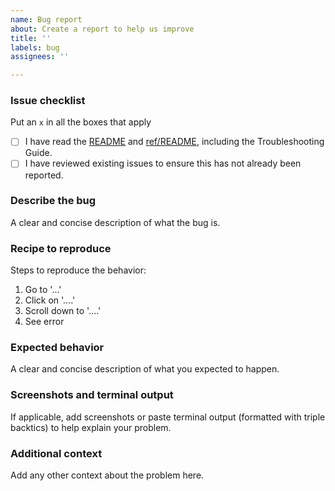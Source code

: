 ```yaml
---
name: Bug report
about: Create a report to help us improve
title: ''
labels: bug
assignees: ''

---
```


### Issue checklist
Put an `x` in all the boxes that apply

- [ ] I have read the [README](https://github.com/NOAA-GSL/SENA-yppm/blob/develop/README.md) and [ref/README](https://github.com/NOAA-GSL/SENA-yppm/blob/develop/ref/README.md), including the Troubleshooting Guide.
- [ ] I have reviewed existing issues to ensure this has not already been reported.

### Describe the bug

A clear and concise description of what the bug is.

### Recipe to reproduce

Steps to reproduce the behavior:
1. Go to '...'
2. Click on '....'
3. Scroll down to '....'
4. See error

### Expected behavior

A clear and concise description of what you expected to happen.

### Screenshots and terminal output

If applicable, add screenshots or paste terminal output (formatted with triple backtics) to help explain your problem.

### Additional context

Add any other context about the problem here.
